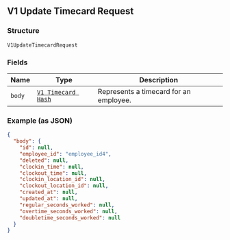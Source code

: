 ## V1 Update Timecard Request

### Structure

`V1UpdateTimecardRequest`

### Fields

| Name | Type | Description |
|  --- | --- | --- |
| `body` | [`V1 Timecard Hash`](/doc/models/v1-timecard.md) | Represents a timecard for an employee. |

### Example (as JSON)

```json
{
  "body": {
    "id": null,
    "employee_id": "employee_id4",
    "deleted": null,
    "clockin_time": null,
    "clockout_time": null,
    "clockin_location_id": null,
    "clockout_location_id": null,
    "created_at": null,
    "updated_at": null,
    "regular_seconds_worked": null,
    "overtime_seconds_worked": null,
    "doubletime_seconds_worked": null
  }
}
```

